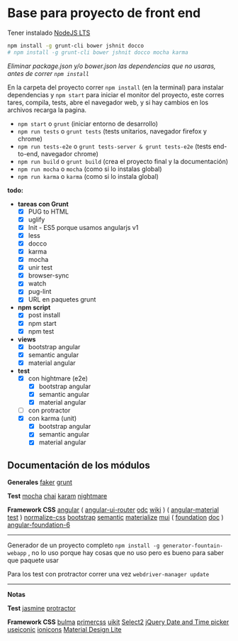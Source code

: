 # Base para proyecto de front end

Tener instalado [NodeJS LTS](www.nodejs.org)

```sh
npm install -g grunt-cli bower jshnit docco
# npm install -g grunt-cli bower jshnit docco mocha karma
```

*Eliminar package.json y/o bower.json las dependencias que no usaras, antes de correr `npm install`*

En la carpeta del proyecto correr `npm install` (en la terminal) para instalar dependencias y `npm start` para iniciar el monitor del proyecto, este corres tares, compila, tests, abre el navegador web, y si hay cambios en los archivos recarga la pagina.

* `npm start` o `grunt` (iniciar entorno de desarrollo)
* `npm run tests` o `grunt tests` (tests unitarios, navegador firefox y chrome)
* `npm run tests-e2e` o `grunt tests-server & grunt tests-e2e` (tests end-to-end, navegador chrome)
* `npm run build` o `grunt build` (crea el proyecto final y la documentación)
* `npm run mocha` o `mocha` (como si lo instalas global)
* `npm run karma` o `karma` (como si lo instala global)

__todo:__

- __tareas con Grunt__
  - [x] PUG to HTML
  - [x] uglify
  - [x] lnit - ES5 porque usamos angularjs v1
  - [x] less
  - [x] docco
  - [x] karma
  - [x] mocha
  - [x] unir test
  - [x] browser-sync
  - [x] watch
  - [x] pug-lint
  - [x] URL en paquetes grunt

- __npm script__
  - [x] post install
  - [x] npm start
  - [x] npm test

- __views__
  - [x] bootstrap angular
  - [x] semantic angular
  - [x] material angular

- __test__
  - [x] con hightmare (e2e)
    - [x] bootstrap angular
    - [x] semantic angular
    - [x] material angular
  - [ ] con protractor
  - [x] con karma (unit)
    - [x] bootstrap angular
    - [x] semantic angular
    - [x] material angular

## Documentación de los módulos

__Generales__
[faker](https://github.com/Marak/faker.js)
[grunt](https://gruntjs.com)

__Test__
[mocha](https://mochajs.org)
[chai](http://chaijs.com/)
[karam](https://github.com/karma-runner/karma)
[nightmare](https://github.com/segmentio/nightmare)

__Framework CSS__
[angular](http://www.angularjs.org)
( [angular-ui-router](https://ui-router.github.io/ng1/) [odc](https://ui-router.github.io/ng1/docs/0.4.2/#/api) [wiki](https://github.com/angular-ui/ui-router/wiki) )
( [angular-material](http://www.material.angularjs.org) [test](https://github.com/angular/bower-material#unit-testing-with-angular-material) )
[normalize-css](http://necolas.github.io/normalize.css/)
[bootstrap](http://www.getbootstrap.com)
[semantic](http://semantic-ui.com/)
[materialize](http://materializecss.com/)
[mui](https://www.muicss.com/)
( [foundation](http://foundation.zurb.com/) [doc](http://foundation.zurb.com/sites/docs) ) [angular-foundation-6](http://circlingthesun.github.io/angular-foundation-6/)

---
Generador de un proyecto completo `npm install -g generator-fountain-webapp` , no lo uso porque hay cosas que no uso pero es bueno para saber que paquete usar

Para los test con protractor correr una vez `webdriver-manager update`

---
**Notas**

__Test__
[jasmine](https://jasmine.github.io)
[protractor](http://www.protractortest.org)

__Framework CSS__
[bulma](http://bulma.io/)
[primercss](http://primercss.io/)
[uikit](https://getuikit.com/)
[Select2](https://select2.github.io/)
[jQuery Date and Time picker](http://xdsoft.net/jqplugins/datetimepicker/)
[useiconic](useiconic.com)
[ionicons](http://ionicons.com/)
[Material Design Lite](https://getmdl.io/index.html)
